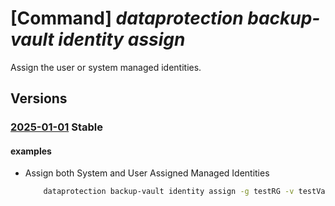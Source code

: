 # [Command] _dataprotection backup-vault identity assign_

Assign the user or system managed identities.

## Versions

### [2025-01-01](/Resources/mgmt-plane/L3N1YnNjcmlwdGlvbnMve30vcmVzb3VyY2Vncm91cHMve30vcHJvdmlkZXJzL21pY3Jvc29mdC5kYXRhcHJvdGVjdGlvbi9iYWNrdXB2YXVsdHMve30=/2025-01-01.xml) **Stable**

<!-- mgmt-plane /subscriptions/{}/resourcegroups/{}/providers/microsoft.dataprotection/backupvaults/{} 2025-01-01 identity -->

#### examples

- Assign both System and User Assigned Managed Identities
    ```bash
        dataprotection backup-vault identity assign -g testRG -v testVault --system-assigned --user-assigned "/subscriptions/00000000-0000-0000-0000-000000000000/resourceGroups/testRG/providers/Microsoft.ManagedIdentity/userAssignedIdentities/testUAMI" "/subscriptions/00000000-0000-0000-0000-000000000000/resourceGroups/testRG/providers/Microsoft.ManagedIdentity/userAssignedIdentities/testUAMI2"
    ```
